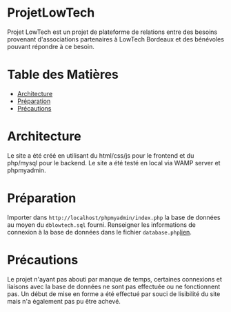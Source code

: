 # ProjetLowTech

Projet LowTech est un projet de plateforme de relations entre des besoins provenant d'associations partenaires à LowTech Bordeaux et des bénévoles pouvant répondre à ce besoin.

# Table des Matières

- [Architecture](#Architecture)
- [Préparation](#Préparation)
- [Précautions](#Précautions)

# Architecture

Le site a été créé en utilisant du html/css/js pour le frontend et du php/mysql pour le backend.
Le site a été testé en local via WAMP server et phpmyadmin. 

# Préparation

Importer dans `http://localhost/phpmyadmin/index.php` la base de données au moyen du `dblowtech.sql` fourni.
Renseigner les informations de connexion à la base de données dans le fichier `database.php`[lien](./projetLowTech/config/database.php).

# Précautions

Le projet n'ayant pas abouti par manque de temps, certaines connexions et liaisons avec la base de données ne sont pas effectuée ou ne fonctionnent pas. Un début de mise en forme a été effectué par souci de lisibilité du site mais n'a également pas pu être achevé.